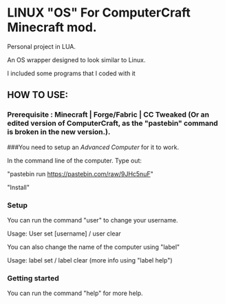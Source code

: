# LINUX "OS" For ComputerCraft Minecraft mod.

Personal project in LUA.

An OS wrapper designed to look similar to Linux.

I included some programs that I coded with it


## HOW TO USE:

### Prerequisite : Minecraft | Forge/Fabric | CC Tweaked (Or an edited version of ComputerCraft, as the "pastebin" command is broken in the new version.).

###You need to setup an *Advanced Computer* for it to work.

In the command line of the computer. Type out:

"pastebin run https://pastebin.com/raw/9JHc5nuF"

"Install"

### Setup

You can run the command "user" to change your username.

Usage: User set [username] / user clear


You can also change the name of the computer using "label"

Usage: label set / label clear (more info using "label help")

### Getting started

You can run the command "help" for more help.
